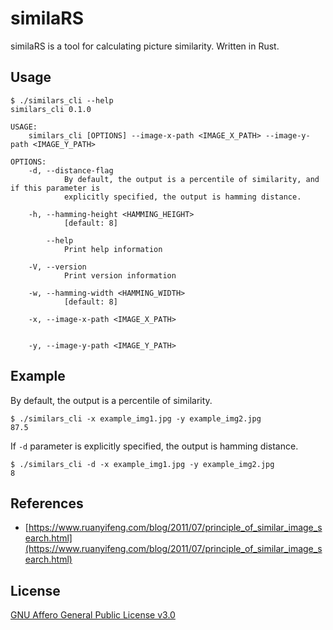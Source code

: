# similaRS

similaRS is a tool for calculating picture similarity. Written in Rust.

## Usage

```
$ ./similars_cli --help
similars_cli 0.1.0

USAGE:
    similars_cli [OPTIONS] --image-x-path <IMAGE_X_PATH> --image-y-path <IMAGE_Y_PATH>

OPTIONS:
    -d, --distance-flag
            By default, the output is a percentile of similarity, and if this parameter is
            explicitly specified, the output is hamming distance.

    -h, --hamming-height <HAMMING_HEIGHT>
            [default: 8]

        --help
            Print help information

    -V, --version
            Print version information

    -w, --hamming-width <HAMMING_WIDTH>
            [default: 8]

    -x, --image-x-path <IMAGE_X_PATH>
            

    -y, --image-y-path <IMAGE_Y_PATH>
```

## Example

By default, the output is a percentile of similarity.

```
$ ./similars_cli -x example_img1.jpg -y example_img2.jpg
87.5
```

If `-d` parameter is explicitly specified, the output is hamming distance.

```
$ ./similars_cli -d -x example_img1.jpg -y example_img2.jpg
8
```

## References

* [https://www.ruanyifeng.com/blog/2011/07/principle_of_similar_image_search.html](https://www.ruanyifeng.com/blog/2011/07/principle_of_similar_image_search.html)

## License

[GNU Affero General Public License v3.0](https://choosealicense.com/licenses/agpl-3.0/)
